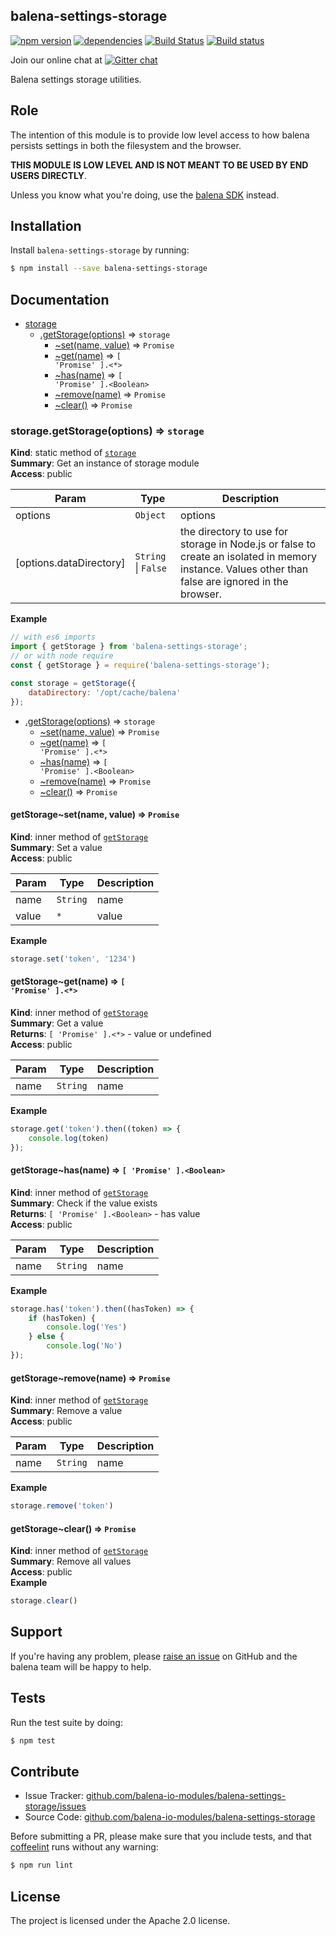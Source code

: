 balena-settings-storage
----------------------

[![npm version](https://badge.fury.io/js/balena-settings-storage.svg)](http://badge.fury.io/js/balena-settings-storage)
[![dependencies](https://david-dm.org/balena-io-modules/balena-settings-storage.png)](https://david-dm.org/balena-io-modules/balena-settings-storage.png)
[![Build Status](https://travis-ci.org/balena-io-modules/balena-settings-storage.svg?branch=master)](https://travis-ci.org/balena-io-modules/balena-settings-storage)
[![Build status](https://ci.appveyor.com/api/projects/status/w9kqe2ok1rbkj42y?svg=true)](https://ci.appveyor.com/project/balena-io-modules/balena-settings-storage)

Join our online chat at [![Gitter chat](https://badges.gitter.im/balena-io/chat.png)](https://gitter.im/balena-io/chat)

Balena settings storage utilities.

Role
----

The intention of this module is to provide low level access to how balena persists settings in both the filesystem and the browser.

**THIS MODULE IS LOW LEVEL AND IS NOT MEANT TO BE USED BY END USERS DIRECTLY**.

Unless you know what you're doing, use the [balena SDK](https://github.com/balena-io/balena-sdk) instead.

Installation
------------

Install `balena-settings-storage` by running:

```sh
$ npm install --save balena-settings-storage
```

Documentation
-------------


* [storage](#module_storage)
    * [.getStorage(options)](#module_storage.getStorage) ⇒ <code>storage</code>
        * [~set(name, value)](#module_storage.getStorage..set) ⇒ <code>Promise</code>
        * [~get(name)](#module_storage.getStorage..get) ⇒ <code>[ &#x27;Promise&#x27; ].&lt;\*&gt;</code>
        * [~has(name)](#module_storage.getStorage..has) ⇒ <code>[ &#x27;Promise&#x27; ].&lt;Boolean&gt;</code>
        * [~remove(name)](#module_storage.getStorage..remove) ⇒ <code>Promise</code>
        * [~clear()](#module_storage.getStorage..clear) ⇒ <code>Promise</code>

<a name="module_storage.getStorage"></a>

### storage.getStorage(options) ⇒ <code>storage</code>
**Kind**: static method of [<code>storage</code>](#module_storage)  
**Summary**: Get an instance of storage module  
**Access**: public  

| Param | Type | Description |
| --- | --- | --- |
| options | <code>Object</code> | options |
| [options.dataDirectory] | <code>String</code> \| <code>False</code> | the directory to use for storage in Node.js or false to create an isolated in memory instance. Values other than false are ignored in the browser. |

**Example**  
```js
// with es6 imports
import { getStorage } from 'balena-settings-storage';
// or with node require
const { getStorage } = require('balena-settings-storage');

const storage = getStorage({
	dataDirectory: '/opt/cache/balena'
});
```

* [.getStorage(options)](#module_storage.getStorage) ⇒ <code>storage</code>
    * [~set(name, value)](#module_storage.getStorage..set) ⇒ <code>Promise</code>
    * [~get(name)](#module_storage.getStorage..get) ⇒ <code>[ &#x27;Promise&#x27; ].&lt;\*&gt;</code>
    * [~has(name)](#module_storage.getStorage..has) ⇒ <code>[ &#x27;Promise&#x27; ].&lt;Boolean&gt;</code>
    * [~remove(name)](#module_storage.getStorage..remove) ⇒ <code>Promise</code>
    * [~clear()](#module_storage.getStorage..clear) ⇒ <code>Promise</code>

<a name="module_storage.getStorage..set"></a>

#### getStorage~set(name, value) ⇒ <code>Promise</code>
**Kind**: inner method of [<code>getStorage</code>](#module_storage.getStorage)  
**Summary**: Set a value  
**Access**: public  

| Param | Type | Description |
| --- | --- | --- |
| name | <code>String</code> | name |
| value | <code>\*</code> | value |

**Example**  
```js
storage.set('token', '1234')
```
<a name="module_storage.getStorage..get"></a>

#### getStorage~get(name) ⇒ <code>[ &#x27;Promise&#x27; ].&lt;\*&gt;</code>
**Kind**: inner method of [<code>getStorage</code>](#module_storage.getStorage)  
**Summary**: Get a value  
**Returns**: <code>[ &#x27;Promise&#x27; ].&lt;\*&gt;</code> - value or undefined  
**Access**: public  

| Param | Type | Description |
| --- | --- | --- |
| name | <code>String</code> | name |

**Example**  
```js
storage.get('token').then((token) => {
	console.log(token)
});
```
<a name="module_storage.getStorage..has"></a>

#### getStorage~has(name) ⇒ <code>[ &#x27;Promise&#x27; ].&lt;Boolean&gt;</code>
**Kind**: inner method of [<code>getStorage</code>](#module_storage.getStorage)  
**Summary**: Check if the value exists  
**Returns**: <code>[ &#x27;Promise&#x27; ].&lt;Boolean&gt;</code> - has value  
**Access**: public  

| Param | Type | Description |
| --- | --- | --- |
| name | <code>String</code> | name |

**Example**  
```js
storage.has('token').then((hasToken) => {
	if (hasToken) {
		console.log('Yes')
	} else {
		console.log('No')
});
```
<a name="module_storage.getStorage..remove"></a>

#### getStorage~remove(name) ⇒ <code>Promise</code>
**Kind**: inner method of [<code>getStorage</code>](#module_storage.getStorage)  
**Summary**: Remove a value  
**Access**: public  

| Param | Type | Description |
| --- | --- | --- |
| name | <code>String</code> | name |

**Example**  
```js
storage.remove('token')
```
<a name="module_storage.getStorage..clear"></a>

#### getStorage~clear() ⇒ <code>Promise</code>
**Kind**: inner method of [<code>getStorage</code>](#module_storage.getStorage)  
**Summary**: Remove all values  
**Access**: public  
**Example**  
```js
storage.clear()
```

Support
-------

If you're having any problem, please [raise an issue](https://github.com/balena-io-modules/balena-settings-storage/issues/new) on GitHub and the balena team will be happy to help.

Tests
-----

Run the test suite by doing:

```sh
$ npm test
```

Contribute
----------

- Issue Tracker: [github.com/balena-io-modules/balena-settings-storage/issues](https://github.com/balena-io-modules/balena-settings-storage/issues)
- Source Code: [github.com/balena-io-modules/balena-settings-storage](https://github.com/balena-io-modules/balena-settings-storage)

Before submitting a PR, please make sure that you include tests, and that [coffeelint](http://www.coffeelint.org/) runs without any warning:

```sh
$ npm run lint
```

License
-------

The project is licensed under the Apache 2.0 license.
